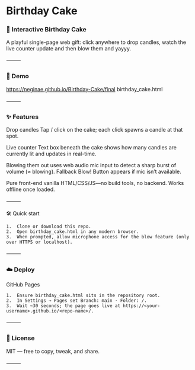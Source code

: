 # Birthday Cake

### 🎂 Interactive Birthday Cake

A playful single-page web gift: click anywhere to drop candles, watch the live counter update and then blow them and yayyy.

⸻

### 🚀 Demo

https://neginae.github.io/Birthday-Cake/final birthday_cake.html

⸻

### ✨ Features

Drop candles Tap / click on the cake; each click spawns a candle at that spot.

Live counter Text box beneath the cake shows how many candles are currently lit and updates in real-time.

Blowing them out uses web audio mic input to detect a sharp burst of volume (≈ blowing). Fallback Blow! Button appears if mic isn’t available.

Pure front-end vanilla HTML/CSS/JS—no build tools, no backend. Works offline once loaded.


⸻

🛠 Quick start

	1.	Clone or download this repo.
	2.	Open birthday_cake.html in any modern browser.
	3.	When prompted, allow microphone access for the blow feature (only over HTTPS or localhost).

⸻

### ☁️ Deploy

GitHub Pages

	1.	Ensure birthday_cake.html sits in the repository root.
	2.	In Settings → Pages set Branch: main · Folder: /.
	3.	Wait ~30 seconds; the page goes live at https://<your-username>.github.io/<repo-name>/.

⸻

### 📜 License

MIT — free to copy, tweak, and share.

⸻
